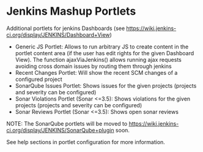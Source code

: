 Jenkins Mashup Portlets
=======================

Additional portlets for jenkins Dashboards (see https://wiki.jenkins-ci.org/display/JENKINS/Dashboard+View)

- Generic JS Portlet: Allows to run arbitrary JS to create content in the portlet 
  content area (if the user has edit rights for the given Dashboard View). The function ajaxViaJenkins() 
  allows running ajax requests avoiding cross domain issues by routing them through jenkins
- Recent Changes Portlet: Will show the recent SCM changes of a configured project
- SonarQube Issues Portlet: Shows issues for the given projects (projects and severity can be configured)
- Sonar Violations Portlet (Sonar <=3.5): Shows violations for the given projects (projects and severity can be configured)
- Sonar Reviews Portlet (Sonar <=3.5): Shows open sonar reviews

NOTE: The SonarQube portlets will be moved to https://wiki.jenkins-ci.org/display/JENKINS/SonarQube+plugin soon.

See help sections in portlet configuration for more information.